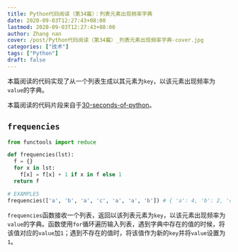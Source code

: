 ```yaml
---
title: Python代码阅读（第34篇）：列表元素出现频率字典
date: 2020-09-03T12:27:43+08:00
lastmod: 2020-09-03T12:27:43+08:00
author: Zhang nan
cover: /post/Python代码阅读（第34篇）_列表元素出现频率字典-cover.jpg
categories: ["技术"]
tags: ["Python"]
draft: false
---
```


本篇阅读的代码实现了从一个列表生成以其元素为`key`，以该元素出现频率为`value`的字典。

本篇阅读的代码片段来自于[30-seconds-of-python](https://github.com/30-seconds/30-seconds-of-python)。

<!--more-->

## `frequencies`

```python
from functools import reduce

def frequencies(lst):
  f = {}
  for x in lst:
    f[x] = f[x] + 1 if x in f else 1
  return f

# EXAMPLES
frequencies(['a', 'b', 'a', 'c', 'a', 'a', 'b']) # { 'a': 4, 'b': 2, 'c': 1 }
```

`frequencies`函数接收一个列表，返回以该列表元素为`key`，以该元素出现频率为`value`的字典。函数使用`for`循环遍历输入列表，遇到字典中存在的值的时候，将该值对应的`value`加`1`；遇到不存在的值时，将该值作为新的`key`并将`value`设置为`1`。
